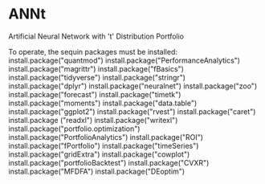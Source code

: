# ANNt
Artificial Neural Network with 't' Distribution Portfolio 

To operate, the sequin packages must be installed:
install.package("quantmod")
install.package("PerformanceAnalytics")
install.package("magrittr")
install.package("fBasics")
install.package("tidyverse")
install.package("stringr")
install.package("dplyr")
install.package("neuralnet")
install.package("zoo")
install.package("forecast")
install.package("timetk")
install.package("moments")
install.package("data.table")
install.package("ggplot2")
install.package("rvest")
install.package("caret")
install.package ("readxl")
install.package("writexl")
install.package("portfolio.optimization")
install.package("PortfolioAnalytics")
install.package("ROI")
install.package("fPortfolio")
install.package("timeSeries")
install.package("gridExtra")
install.package("cowplot")
install.package("portfolioBacktest")
install.package("CVXR")
install.package("MFDFA")
install.package("DEoptim")
